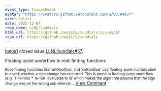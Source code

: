 ```yaml
---
event_type: IssuesEvent
avatar: "https://avatars.githubusercontent.com/u/5669480?"
user: balos1
date: 2022-12-07
repo_name: LLNL/sundials
html_url: https://github.com/LLNL/sundials/issues/57
repo_url: https://github.com/LLNL/sundials
---
```


<a href='https://github.com/balos1' target='_blank'>balos1</a> closed issue <a href='https://github.com/LLNL/sundials/issues/57' target='_blank'>LLNL/sundials#57</a>.

<p>Floating-point underflow in root-finding functions</p><small>Root-finding functions like `arkRootfind` and `cvRootfind` use floating-point multiplication to check whether a sign change has occurred. This is prone to floating-point underflow (e.g. `(-1e-166) * 1e-166` evaluates to 0) which makes the algorithm assume that the sign change was on the wrong sub-interval....</small><a href='https://github.com/LLNL/sundials/issues/57' target='_blank'>View Comment</a>